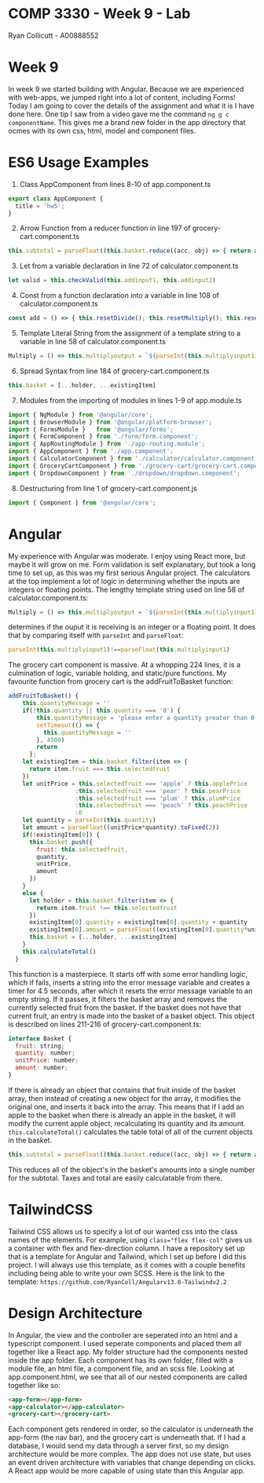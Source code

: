 # COMP 3330 - Week 9 - Lab

Ryan Collicutt - A00888552

# Week 9

In week 9 we started building with Angular. Because we are experienced with web-apps, we jumped right into a lot of content, including Forms! Today I am going to cover the details of the assignment and what it is I have done here. One tip I saw from a video gave me the command ```ng g c componentName```. This gives me a brand new folder in the app directory that ocmes with its own css, html, model and component files. 

# ES6 Usage Examples

1. Class AppComponent from lines 8-10 of app.component.ts
```js
export class AppComponent {
  title = 'hw5';
}
```

2. Arrow Function from a reducer function in line 197 of grocery-cart.component.ts
```js
this.subtotal = parseFloat((this.basket.reduce((acc, obj) => { return acc + (obj.amount); }, 0)).toFixed(2))
```

3. Let from a variable declaration in line 72 of calculator.component.ts
```js
let valid = this.checkValid(this.addinput1, this.addinput2)
```

4. Const from a function declaration into a variable in line 108 of calculator.component.ts
```js
const add = () => { this.resetDivide(); this.resetMultiply(); this.resetSubtract(); }
```

5. Template Literal String from the assignment of a template string to a variable in line 58 of calculator.component.ts
```js
Multiply = () => this.multiplyoutput = `${parseInt(this.multiplyinput1)!==parseFloat(this.multiplyinput1) ? parseFloat(this.multiplyinput1).toFixed(2) : parseInt(this.multiplyinput1)} x ${parseInt(this.multiplyinput2)!==parseFloat(this.multiplyinput2) ? parseFloat(this.multiplyinput2).toFixed(2) : parseInt(this.multiplyinput2)} = ${this.multiply(this.multiplyinput1, this.multiplyinput2)}`
```

6. Spread Syntax from line 184 of grocery-cart.component.ts
```js
this.basket = [...holder, ...existingItem]
```

7. Modules from the importing of modules in lines 1-9 of app.module.ts
```js
import { NgModule } from '@angular/core';
import { BrowserModule } from '@angular/platform-browser';
import { FormsModule }   from '@angular/forms';
import { FormComponent } from './form/form.component';
import { AppRoutingModule } from './app-routing.module';
import { AppComponent } from './app.component';
import { CalculatorComponent } from './calculator/calculator.component';
import { GroceryCartComponent } from './grocery-cart/grocery-cart.component';
import { DropdownComponent } from './dropdown/dropdown.component';
```

8. Destructuring from line 1 of grocery-cart.component.js
```js
import { Component } from '@angular/core';
```

# Angular

My experience with Angular was moderate. I enjoy using React more, but maybe it will grow on me. Form validation is self explanatary, but took a long time to set up, as this was my first serious Angular project. The calculators at the top implement a lot of logic in determining whether the inputs are integers or floating points. The lengthy template string used on line 58 of calculator.component.ts:
```js
Multiply = () => this.multiplyoutput = `${parseInt(this.multiplyinput1)!==parseFloat(this.multiplyinput1) ? parseFloat(this.multiplyinput1).toFixed(2) : parseInt(this.multiplyinput1)} x ${parseInt(this.multiplyinput2)!==parseFloat(this.multiplyinput2) ? parseFloat(this.multiplyinput2).toFixed(2) : parseInt(this.multiplyinput2)} = ${this.multiply(this.multiplyinput1, this.multiplyinput2)}`
```
determines if the ouput it is receiving is an integer or a floating point. It does that by comparing itself with ```parseInt``` and ```parseFloat```: 
```js
parseInt(this.multiplyinput1)!==parseFloat(this.multiplyinput1)
```

The grocery cart component is massive. At a whopping 224 lines, it is a culmination of logic, variable holding, and static/pure functions. My favourite function from grocery cart is the addFruitToBasket function:
```js
addFruitToBasket() {
    this.quantityMessage = ''
    if(!this.quantity || this.quantity === '0') {
        this.quantityMessage = 'please enter a quantity greater than 0'; 
        setTimeout(() => {
          this.quantityMessage = ''
        }, 4500)
        return
      };
    let existingItem = this.basket.filter(item => {
      return item.fruit === this.selectedfruit
    })
    let unitPrice = this.selectedfruit === 'apple' ? this.applePrice 
                   :this.selectedfruit === 'pear' ? this.pearPrice
                   :this.selectedfruit === 'plum' ? this.plumPrice
                   :this.selectedfruit === 'peach' ? this.peachPrice 
                   :0
    let quantity = parseInt(this.quantity)
    let amount = parseFloat((unitPrice*quantity).toFixed(2))
    if(!existingItem[0]) {  
      this.basket.push({
        fruit: this.selectedfruit,
        quantity,
        unitPrice,
        amount
      })
    }
    else {
      let holder = this.basket.filter(item => {
        return item.fruit !== this.selectedfruit
      })
      existingItem[0].quantity = existingItem[0].quantity + quantity
      existingItem[0].amount = parseFloat((existingItem[0].quantity*unitPrice).toFixed(2));
      this.basket = [...holder, ...existingItem]
    }
    this.calculateTotal()
  }
```
This function is a masterpiece. It starts off with some error handling logic, which if fails, inserts a string into the error message variable and creates a timer for 4.5 seconds, after which it resets the error message variable to an empty string. If it passes, it filters the basket array and removes the currently selected fruit from the basket. If the basket does not have that current fruit, an entry is made into the basket of a basket object. This object is described on lines 211-216 of grocery-cart.component.ts:
```js
interface Basket {
  fruit: string;
  quantity: number;
  unitPrice: number;
  amount: number;
}
```
If there is already an object that contains that fruit inside of the basket array, then instead of creating a new object for the array, it modifies the original one, and inserts it back into the array. This means that if I add an apple to the basket when there is already an apple in the basket, it will modify the current apple object, recalculating its quantity and its amount. ```this.calculateTotal()``` calculates the table total of all of the current objects in the basket. 
```js
this.subtotal = parseFloat((this.basket.reduce((acc, obj) => { return acc + (obj.amount); }, 0)).toFixed(2))
```
This reduces all of the object's in the basket's amounts into a single number for the subtotal. Taxes and total are easily calculatable from there. 

# TailwindCSS

Tailwind CSS allows us to specify a lot of our wanted css into the class names of the elements. For example, using ```class="flex flex-col"``` gives us a container with flex and flex-direction column. I have a repository set up that is a template for Angular and Tailwind, which I set up before I did this project. I will always use this template, as it comes with a couple benefits including being able to write your own SCSS.
Here is the link to the template: ```https://github.com/RyanColl/Angularv13.0-Tailwindv2.2```

# Design Architecture

In Angular, the view and the controller are seperated into an html and a typescript component. I used seperate components and placed them all together like a React app. My folder structure had the components nested inside the app folder. Each component has its own folder, filled with a module file, an html file, a component file, and an scss file. Looking at app.component.html, we see that all of our nested components are called together like so: 
```html
<app-form></app-form>
<app-calculator></app-calculator>
<grocery-cart></grocery-cart>
```
Each component gets rendered in order, so the calculator is underneath the app-form (the nav bar), and the grocery cart is underneath that. If I had a database, I would send my data through a server first, so my design architecture would be more complex. The app does not use state, but uses an event driven architecture with variables that change depending on clicks. A React app would be more capable of using state than this Angular app.

